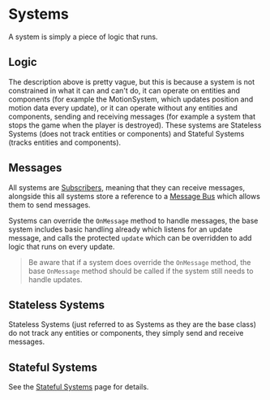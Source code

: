 # Systems

A system is simply a piece of logic that runs.

## Logic

The description above is pretty vague, but this is because a system is not constrained in what it can and can't do,
it can operate on entities and components (for example the MotionSystem, which updates position and motion data every
update), or it can operate without any entities and components, sending and receiving messages (for example a system
that stops the game when the player is destroyed). These systems are Stateless Systems (does not track entities or
components) and Stateful Systems (tracks entities and components).

## Messages

All systems are [Subscribers], meaning that they can receive messages, alongside this all systems store a reference
to a [Message Bus] which allows them to send messages.

Systems can override the `OnMessage` method to handle messages, the base system includes basic handling already which
listens for an update message, and calls the protected `update` which can be overridden to add logic that runs
on every update.

> Be aware that if a system does override the `OnMessage` method, the base `OnMessage` method should be called if the
> system still needs to handle updates.

## Stateless Systems

Stateless Systems (just referred to as Systems as they are the base class) do not track any entities or components,
they simply send and receive messages.

## Stateful Systems

See the [Stateful Systems] page for details.

[Subscribers]:../messages/subscribers.md
[Message Bus]:../messages/message_bus.md
[Stateful Systems]:./stateful_systems.md

